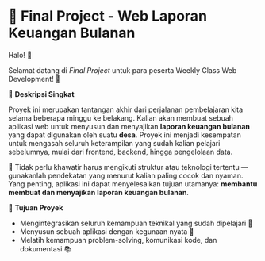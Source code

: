 # 💼 Final Project - Web Laporan Keuangan Bulanan

Halo! 👋

Selamat datang di *Final Project* untuk para peserta Weekly Class Web Development! 🎉


📌 **Deskripsi Singkat**

Proyek ini merupakan tantangan akhir dari perjalanan pembelajaran kita selama beberapa minggu ke belakang. Kalian akan membuat sebuah aplikasi web untuk menyusun dan menyajikan **laporan keuangan bulanan** yang dapat digunakan oleh suatu **desa**. Proyek ini menjadi kesempatan untuk mengasah seluruh keterampilan yang sudah kalian pelajari sebelumnya, mulai dari frontend, backend, hingga pengelolaan data.

🧠 Tidak perlu khawatir harus mengikuti struktur atau teknologi tertentu — gunakanlah pendekatan yang menurut kalian paling cocok dan nyaman. Yang penting, aplikasi ini dapat menyelesaikan tujuan utamanya: **membantu membuat dan menyajikan laporan keuangan bulanan**.


🎯 **Tujuan Proyek**

- Mengintegrasikan seluruh kemampuan teknikal yang sudah dipelajari 💪
- Menyusun sebuah aplikasi dengan kegunaan nyata 🧾
- Melatih kemampuan problem-solving, komunikasi kode, dan dokumentasi 📚
